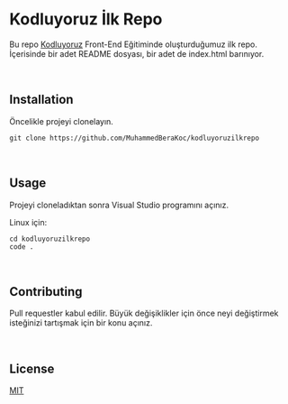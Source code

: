 # Kodluyoruz İlk Repo


Bu repo [Kodluyoruz](https://www.kodluyoruz.org/) Front-End Eğitiminde oluşturduğumuz ilk repo. İçerisinde bir adet README dosyası, bir adet de index.html barınıyor.

<br/>

## Installation

Öncelikle projeyi clonelayın.

```
git clone https://github.com/MuhammedBeraKoc/kodluyoruzilkrepo
```

<br/>

## Usage

Projeyi cloneladıktan sonra Visual Studio programını açınız.

Linux için:

```
cd kodluyoruzilkrepo
code .
```

<br/>

## Contributing

Pull requestler kabul edilir. Büyük değişiklikler için önce neyi değiştirmek isteğinizi tartışmak için bir konu açınız.

<br/>

## License

[MIT](https://github.com/MuhammedBeraKoc/kodluyoruzilkrepo/blob/main/LICENSE)